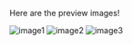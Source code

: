 Here are the preview images!

![image1](https://cdn.hyperz.net/u/main/QjXL97M.png)
![image2](https://cdn.hyperz.net/u/main/VnZ1RLX.png)
![image3](https://cdn.hyperz.net/u/main/TtB3ph1.png)
